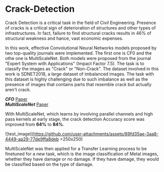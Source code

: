 # Crack-Detection

Crack Detection is a critical task in the field of Civil Engineering. Presence of cracks 
is a critical sign of deterioration of structures and other types of infrastructures. In fact, 
failure to find structural cracks results in 46% of structural weakness and hance, vast economic
expenses. 

In this work, effective Convolutional Neural Networks models proposed by two top-quality journals 
were implemented. The first one is CF0 and the othe one is MultiScaleNet. Both models were proposed from
the journal "Expert System with Applications" (Impact Factor 7.5). The task is to classify the images
as "Crack" or "Non-Crack". The dataset involved in this work is SDNET2018, a large dataset of imbalanced
images. The task with this dataset is highly challenging due to such imbalance as well  as the presence
of images that contains parts that resemble crack but actually aren't crack.

**_CFO_** [Paper](https://www.sciencedirect.com/science/article/pii/S0957417423009491)<br />
**_MultiScaleNet_** [Paper](https://www.sciencedirect.com/science/article/pii/S0957417424005244)

With MultiScaleNet, which learns by involving parallel channels and high pass kernels at early stage, 
the crack detection Accuracy score was improved from **64%** to **84%**. 

![test_image](https://github.com/user-attachments/assets/89fd35ae-3aa8-4449-aa29-77de9ffa8deb =250x250)

MultiScaleNet was then applied for a Transfer Learning process to be finetuned for a new task, which is
the image classification of Metal images, whether they have damage or no damage. If they have damage,
they would be classified based on the type of damage. 
